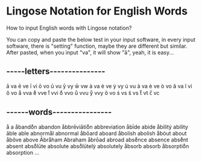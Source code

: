 # Lingose Notation for English Words

How to input English words with Lingose notation?

You can copy and paste the below test in your input software, in every input software, there is "setting" function, maybe they are different but similar. After pasted, when you input "va", it will show "ā", yeah, it is easy...


## -----letters---------------
ā	va
ē	ve
ī	vi
ō	vo
ū	vu
ȳ	vy
w̄	vw
ȧ	va
ė	ve
ẏ	vy
u̇	vu
à	va
è	ve
ò	vo
ã	va
ĩ	vi
õ	vo
å	vva
e̊	vve
i̊	vvi
o̊	vvo
ů	vvu
ẙ	vvy
ô	vo
ṡ	vs
s̃	vs
t̅	vt
c̅	vc

## ------words----------------
å	a
åbando̊n	abandon
åbbrēviātio̊n	abbreviation
åbīde	abide
åbilitẏ	ability
āble	able
abnormål	abnormal
åbōard	aboard
åbolish	abolish
åbòut	about
åbôve	above
Ābråham	Abraham
åbrōad	abroad
abse̊nce	absence
abse̊nt	absent
abso̊lūte	absolute
abso̊lūtelẏ	absolutely
åbsorb	absorb
åbsorptio̊n	absorption
...

